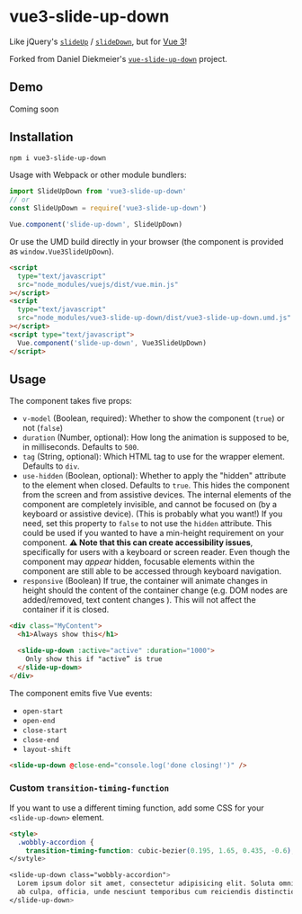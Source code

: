 # vue3-slide-up-down

Like jQuery's [`slideUp`](http://api.jquery.com/slideup/) / [`slideDown`](http://api.jquery.com/slidedown/), but for [Vue 3](vuejs.org)!

Forked from Daniel Diekmeier's [`vue-slide-up-down`](https://github.com/danieldiekmeier/vue-slide-up-down) project.

## Demo

Coming soon

## Installation

```sh
npm i vue3-slide-up-down
```

Usage with Webpack or other module bundlers:

```js
import SlideUpDown from 'vue3-slide-up-down'
// or
const SlideUpDown = require('vue3-slide-up-down')

Vue.component('slide-up-down', SlideUpDown)
```

Or use the UMD build directly in your browser (the component is provided as `window.Vue3SlideUpDown`).

```html
<script
  type="text/javascript"
  src="node_modules/vuejs/dist/vue.min.js"
></script>
<script
  type="text/javascript"
  src="node_modules/vue3-slide-up-down/dist/vue3-slide-up-down.umd.js"
></script>
<script type="text/javascript">
  Vue.component('slide-up-down', Vue3SlideUpDown)
</script>
```

## Usage

The component takes five props:

- `v-model` (Boolean, required): Whether to show the component (`true`) or not (`false`)
- `duration` (Number, optional): How long the animation is supposed to be, in milliseconds. Defaults to `500`.
- `tag` (String, optional): Which HTML tag to use for the wrapper element. Defaults to `div`.
- `use-hidden` (Boolean, optional): Whether to apply the "hidden" attribute to the element when closed. Defaults to `true`. This hides the component from the screen and from assistive devices. The internal elements of the component are completely invisible, and cannot be focused on (by a keyboard or assistive device). (This is probably what you want!) If you need, set this property to `false` to not use the `hidden` attribute. This could be used if you wanted to have a min-height requirement on your component. **⚠️ Note that this can create accessibility issues**, specifically for users with a keyboard or screen reader. Even though the component may _appear_ hidden, focusable elements within the component are still able to be accessed through keyboard navigation.
- `responsive` (Boolean) If true, the container will animate changes in height should the content of the container change (e.g. DOM nodes are added/removed, text content changes ). This will not affect the container if it is closed.

```html
<div class="MyContent">
  <h1>Always show this</h1>

  <slide-up-down :active="active" :duration="1000">
    Only show this if "active” is true
  </slide-up-down>
</div>
```

The component emits five Vue events:

- `open-start`
- `open-end`
- `close-start`
- `close-end`
- `layout-shift`

```html
<slide-up-down @close-end="console.log('done closing!')" />
```

### Custom `transition-timing-function`

If you want to use a different timing function, add some CSS for your `<slide-up-down>` element.

```html
<style>
  .wobbly-accordion {
    transition-timing-function: cubic-bezier(0.195, 1.65, 0.435, -0.6);
</svtyle>

<slide-up-down class="wobbly-accordion">
  Lorem ipsum dolor sit amet, consectetur adipisicing elit. Soluta omnis velit
  ab culpa, officia, unde nesciunt temporibus cum reiciendis distinctio.
</slide-up-down>
```
